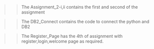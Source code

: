 >> The Assignment_2-i,ii contains the first and second of the assignment

>> The DB2_Connect contains the code to connect the python and DB2

>> The Register_Page has the 4th of assignment with register,login,welcome page as required.
